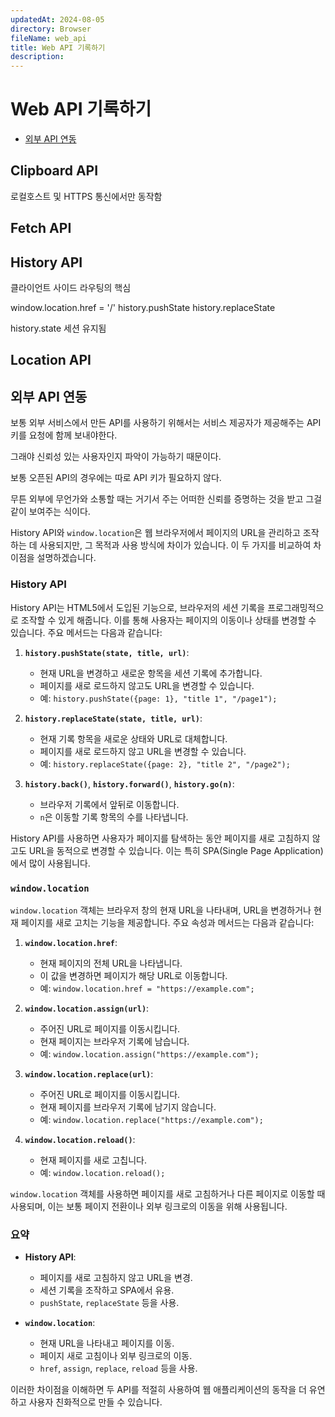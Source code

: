 ```yaml
---
updatedAt: 2024-08-05
directory: Browser
fileName: web_api
title: Web API 기록하기
description:
---
```


# Web API 기록하기

- [외부 API 연동](#외부-api-연동)

## Clipboard API

로컬호스트 및 HTTPS 통신에서만 동작함

## Fetch API

## History API

클라이언트 사이드 라우팅의 핵심

window.location.href = '/'
history.pushState
history.replaceState

history.state 세션 유지됨

## Location API

## 외부 API 연동

보통 외부 서비스에서 만든 API를 사용하기 위해서는 서비스 제공자가 제공해주는 API 키를 요청에 함께 보내야한다.

그래야 신뢰성 있는 사용자인지 파악이 가능하기 때문이다.

보통 오픈된 API의 경우에는 따로 API 키가 필요하지 않다.

무튼 외부에 무언가와 소통할 때는 거기서 주는 어떠한 신뢰를 증명하는 것을 받고 그걸 같이 보여주는 식이다.

History API와 `window.location`은 웹 브라우저에서 페이지의 URL을 관리하고 조작하는 데 사용되지만, 그 목적과 사용 방식에 차이가 있습니다. 이 두 가지를 비교하여 차이점을 설명하겠습니다.

### History API

History API는 HTML5에서 도입된 기능으로, 브라우저의 세션 기록을 프로그래밍적으로 조작할 수 있게 해줍니다. 이를 통해 사용자는 페이지의 이동이나 상태를 변경할 수 있습니다. 주요 메서드는 다음과 같습니다:

1. **`history.pushState(state, title, url)`**:

   - 현재 URL을 변경하고 새로운 항목을 세션 기록에 추가합니다.
   - 페이지를 새로 로드하지 않고도 URL을 변경할 수 있습니다.
   - 예: `history.pushState({page: 1}, "title 1", "/page1");`

2. **`history.replaceState(state, title, url)`**:

   - 현재 기록 항목을 새로운 상태와 URL로 대체합니다.
   - 페이지를 새로 로드하지 않고 URL을 변경할 수 있습니다.
   - 예: `history.replaceState({page: 2}, "title 2", "/page2");`

3. **`history.back()`**, **`history.forward()`**, **`history.go(n)`**:
   - 브라우저 기록에서 앞뒤로 이동합니다.
   - `n`은 이동할 기록 항목의 수를 나타냅니다.

History API를 사용하면 사용자가 페이지를 탐색하는 동안 페이지를 새로 고침하지 않고도 URL을 동적으로 변경할 수 있습니다. 이는 특히 SPA(Single Page Application)에서 많이 사용됩니다.

### `window.location`

`window.location` 객체는 브라우저 창의 현재 URL을 나타내며, URL을 변경하거나 현재 페이지를 새로 고치는 기능을 제공합니다. 주요 속성과 메서드는 다음과 같습니다:

1. **`window.location.href`**:

   - 현재 페이지의 전체 URL을 나타냅니다.
   - 이 값을 변경하면 페이지가 해당 URL로 이동합니다.
   - 예: `window.location.href = "https://example.com";`

2. **`window.location.assign(url)`**:

   - 주어진 URL로 페이지를 이동시킵니다.
   - 현재 페이지는 브라우저 기록에 남습니다.
   - 예: `window.location.assign("https://example.com");`

3. **`window.location.replace(url)`**:

   - 주어진 URL로 페이지를 이동시킵니다.
   - 현재 페이지를 브라우저 기록에 남기지 않습니다.
   - 예: `window.location.replace("https://example.com");`

4. **`window.location.reload()`**:
   - 현재 페이지를 새로 고칩니다.
   - 예: `window.location.reload();`

`window.location` 객체를 사용하면 페이지를 새로 고침하거나 다른 페이지로 이동할 때 사용되며, 이는 보통 페이지 전환이나 외부 링크로의 이동을 위해 사용됩니다.

### 요약

- **History API**:

  - 페이지를 새로 고침하지 않고 URL을 변경.
  - 세션 기록을 조작하고 SPA에서 유용.
  - `pushState`, `replaceState` 등을 사용.

- **`window.location`**:
  - 현재 URL을 나타내고 페이지를 이동.
  - 페이지 새로 고침이나 외부 링크로의 이동.
  - `href`, `assign`, `replace`, `reload` 등을 사용.

이러한 차이점을 이해하면 두 API를 적절히 사용하여 웹 애플리케이션의 동작을 더 유연하고 사용자 친화적으로 만들 수 있습니다.

